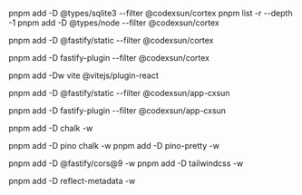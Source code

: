 pnpm add -D @types/sqlite3 --filter @codexsun/cortex
pnpm list -r --depth -1
pnpm add -D @types/node --filter @codexsun/cortex





pnpm add -D @fastify/static --filter @codexsun/cortex

pnpm add -D fastify-plugin --filter @codexsun/cortex


pnpm add -Dw vite @vitejs/plugin-react



pnpm add -D @fastify/static --filter @codexsun/app-cxsun

pnpm add -D fastify-plugin --filter @codexsun/app-cxsun

pnpm add -D chalk -w


pnpm add -D pino chalk -w
pnpm add -D pino-pretty -w


pnpm add -D @fastify/cors@9 -w
pnpm add -D tailwindcss -w


pnpm add -D reflect-metadata -w
